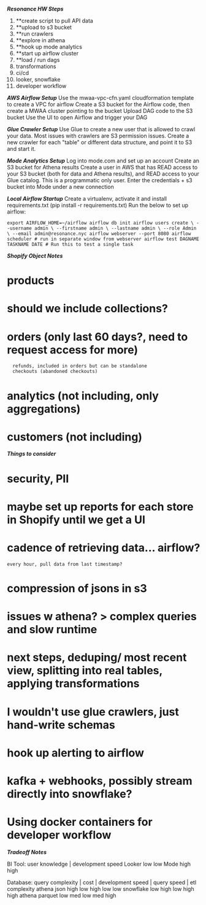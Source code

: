 ___Resonance HW Steps___
1. **create script to pull API data
2. **upload to s3 bucket
3. **run crawlers
4. **explore in athena
5. **hook up mode analytics
6. **start up airflow cluster
7. **load / run dags
8. transformations
9. ci/cd
10. looker, snowflake
11. developer workflow


___AWS Airflow Setup___
Use the mwaa-vpc-cfn.yaml cloudformation template to create a VPC for airflow
Create a S3 bucket for the Airflow code, then create a MWAA cluster pointing to the bucket
Upload DAG code to the S3 bucket
Use the UI to open Airflow and trigger your DAG

___Glue Crawler Setup___
Use Glue to create a new user that is allowed to crawl your data. Most issues with crawlers are S3 permission issues.
Create a new crawler for each "table" or different data structure, and point it to S3 and start it.

___Mode Analytics Setup___
Log into mode.com and set up an account
Create an S3 bucket for Athena results
Create a user in AWS that has READ access to your S3 bucket (both for data and Athena results), and READ access to your Glue catalog. This is a programmatic only user.
Enter the credentials + s3 bucket into Mode under a new connection

___Local Airflow Startup___
Create a virtualenv, activate it and install requirements.txt (pip install -r requirements.txt)
Run the below to set up airflow:

`export AIRFLOW_HOME=~/airflow
airflow db init
airflow users create \
    --username admin \
    --firstname admin \
    --lastname admin \
    --role Admin \
    --email admin@resonance.nyc
airflow webserver --port 8080
airflow scheduler # run in separate window from webserver
airflow test DAGNAME TASKNAME DATE # Run this to test a single task`


___Shopify Object Notes___
# products
#     should we include collections?
# orders (only last 60 days?, need to request access for more)
      refunds, included in orders but can be standalone
      checkouts (abandoned checkouts)
# analytics (not including, only aggregations)
# customers (not including)


___Things to consider___
# security, PII
# maybe set up reports for each store in Shopify until we get a UI
# cadence of retrieving data... airflow?
    every hour, pull data from last timestamp?
# compression of jsons in s3
# issues w athena? > complex queries and slow runtime
# next steps, deduping/ most recent view, splitting into real tables, applying transformations
# I wouldn't use glue crawlers, just hand-write schemas
# hook up alerting to airflow
# kafka + webhooks, possibly stream directly into snowflake?
# Using docker containers for developer workflow


___Tradeoff Notes___

BI Tool:
               user knowledge | development speed
Looker             low                  low
Mode               high                 high


Database:
             query complexity | cost | development speed | query speed | etl complexity
athena json     high            low         high             low             low
snowflake       low             high        low              high            high
athena parquet  low             med         low              med             high
